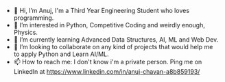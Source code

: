 - 👋 Hi, I’m Anuj, I'm a Third Year Engineering Student who loves programming. 
- 👀 I’m interested in Python, Competitive Coding and weirdly enough, Physics.
- 🌱 I’m currently learning Advanced Data Structures, AI, ML and Web Dev.
- 💞️ I’m looking to collaborate on any kind of projects that would help me to apply Python and Learn AI/ML.
- 📫 How to reach me: I don't know i'm a private person. Ping me on LinkedIn at https://www.linkedin.com/in/anuj-chavan-a8b859193/

<!---
FortKnoxWasTaken/FortKnoxWasTaken is a ✨ special ✨ repository because its `README.md` (this file) appears on your GitHub profile.
You can click the Preview link to take a look at your changes.
--->
